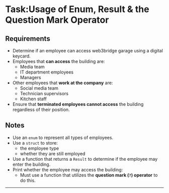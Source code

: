 # Task:Usage of Enum, Result & the Question Mark Operator

## Requirements

- Determine if an employee can access web3bridge garage using a digital keycard.
- Employees that **can access** the building are:
  - Media team
  - IT department employees
  - Managers
- Other employees that **work at the company** are:
  - Social media team
  - Technician supervisors
  - Kitchen staff
- Ensure that **terminated employees cannot access** the building regardless of their position.

## Notes

- Use an `enum` to represent all types of employees.
- Use a `struct` to store:
  - the employee type
  - whether they are still employed
- Use a function that returns a `Result` to determine if the employee may enter the building.
- Print whether the employee may access the building:
  - Must use a function that utilizes the **question mark (`?`) operator** to do this.

---